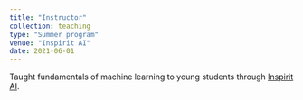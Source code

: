 ```yaml
---
title: "Instructor"
collection: teaching
type: "Summer program"
venue: "Inspirit AI"
date: 2021-06-01
---
```


Taught fundamentals of machine learning to young students through [Inspirit AI](https://www.inspiritai.com/).
